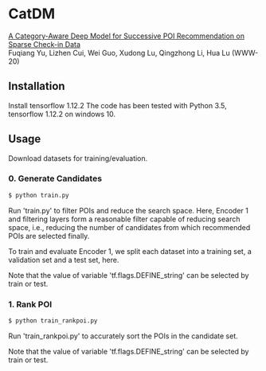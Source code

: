 # CatDM
[A Category-Aware Deep Model for Successive POI Recommendation on Sparse Check-in Data](https://dl.acm.org/doi/pdf/10.1145/3366423.3380202)  
Fuqiang Yu, Lizhen Cui, Wei Guo, Xudong Lu, Qingzhong Li, Hua Lu (WWW-20)

## Installation
Install tensorflow 1.12.2
The code has been tested with Python 3.5, tensorflow 1.12.2 on windows 10.

## Usage

Download datasets for training/evaluation.

### 0. Generate Candidates

```bash
$ python train.py
```
Run 'train.py' to filter POIs and reduce the search space. Here, Encoder 1 and filtering layers form a reasonable filter capable of reducing search space, i.e., reducing the number of candidates from which recommended POIs are selected finally.

To train and evaluate Encoder 1, we split each dataset into a training set, a validation set and a test set, here.

Note that the value of variable 'tf.flags.DEFINE_string' can be selected by train or test.

### 1. Rank POI

```bash
$ python train_rankpoi.py
```
Run 'train_rankpoi.py' to accurately sort the POIs in the candidate set.

Note that the value of variable 'tf.flags.DEFINE_string' can be selected by train or test.
